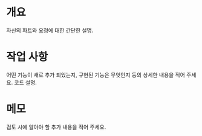 # 개요
자신의 파트와 요청에 대한 간단한 설명.

# 작업 사항
어떤 기능이 새로 추가 되었는지, 구현된 기능은 무엇인지 등의 상세한 내용을 적어 주세요.
코드 설명.

# 메모
검토 시에 알아야 할 추가 내용을 적어 주세요.

